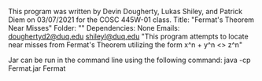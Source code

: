  This program was written by Devin Dougherty, Lukas Shiley, and Patrick Diem on 03/07/2021 for the COSC 445W-01 class.
 Title: "Fermat's Theorem Near Misses"
 Folder: ""
 Dependencies: None
 Emails: doughertyd2@duq.edu shileyl@duq.edu
 "This program attempts to locate near misses from Fermat's Theorem utilizing the form x^n + y^n <> z^n"

Jar can be run in the command line using the following command:
java -cp Fermat.jar Fermat
